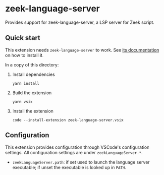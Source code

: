 # zeek-language-server

Provides support for zeek-language-server, a LSP server for Zeek script.

## Quick start

This extension needs `zeek-language-server` to work. See [its
documentation](https://github.com/bbannier/zeek-language-server) on
how to install it.

In a copy of this directory:

1. Install dependencies

   ```.console
   yarn install
   ```

2. Build the extension

   ```.console
   yarn vsix
   ```

3. Install the extension

   ```.console
   code --install-extension zeek-language-server.vsix
   ```

## Configuration

This extension provides configuration through VSCode's configuration settings.
All configuration settings are under `zeekLanguageServer.*`.

- `zeekLanguageServer.path`: if set used to launch the language server
  executable; if unset the executable is looked up in `PATH`.
